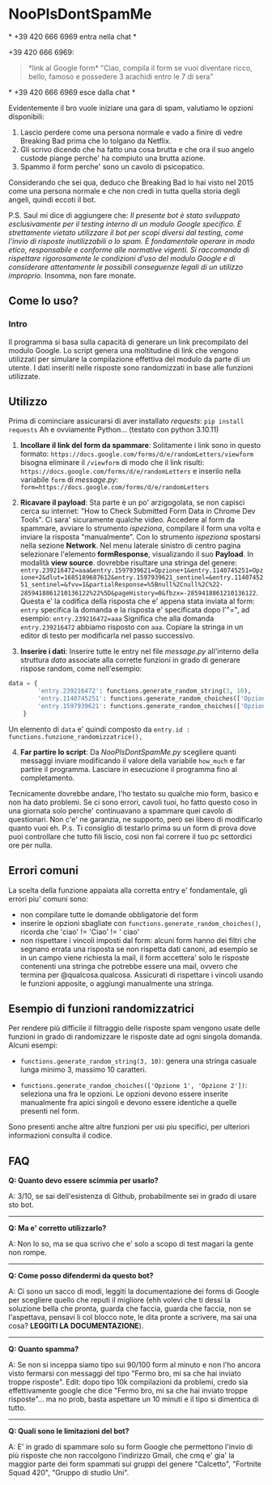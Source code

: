 # NooPlsDontSpamMe
 \* +39 420 666 6969  entra nella chat \*

 +39 420 666 6969:
> \*link al Google form\*
> "Ciao, compila il form se vuoi diventare ricco, bello, famoso e possedere 3 arachidi entro  le 7 di sera"

 \* +39 420 666 6969  esce dalla chat \*

Evidentemente il bro vuole iniziare una gara di spam, valutiamo le opzioni disponibili:
1.  Lascio perdere come una persona normale e vado a finire di vedre Breaking Bad prima che lo tolgano da Netflix.
2. Gli scrivo dicendo che ha fatto una cosa brutta e che ora il suo angelo custode piange perche' ha compiuto una brutta azione.
3. Spammo il form perche' sono un cavolo di psicopatico.

Considerando che sei qua, deduco che Breaking Bad lo hai visto nel 2015 come una persona normale e che non credi in tutta quella storia degli angeli, quindi eccoti il bot.

P.S. Saul mi dice di aggiungere che:
_Il presente bot è stato sviluppato esclusivamente per il testing interno di un modulo Google specifico. È strettamente vietato utilizzare il bot per scopi diversi dal testing, come l'invio di risposte inutilizzabili o lo spam. È fondamentale operare in modo etico, responsabile e conforme alle normative vigenti. Si raccomanda di rispettare rigorosamente le condizioni d'uso del modulo Google e di considerare attentamente le possibili conseguenze legali di un utilizzo improprio._
Insomma, non fare monate.

## Come lo uso?
### Intro
Il programma si basa sulla capacità di generare un link precompilato del modulo Google. Lo script genera una moltitudine di link che vengono utilizzati per simulare la compilazione effettiva del modulo da parte di un utente. I dati inseriti nelle risposte sono randomizzati in base alle funzioni utilizzate.

## Utilizzo
Prima di cominciare assicurarsi di aver installato _requests_:
`pip install requests`
Ah e ovviamente Python... (testato con python 3.10.11)

1. **Incollare il link del form da spammare**:
Solitamente i link sono in questo formato:
`https://docs.google.com/forms/d/e/randomLetters/viewform`
bisogna eliminare il `/viewform` di modo che il link risulti:
`https://docs.google.com/forms/d/e/randomLetters` e 
inserilo nella variabile `form` di *message.py*:
`form=https://docs.google.com/forms/d/e/randomLetters`

2. **Ricavare il payload**:
Sta parte è un po' arzigogolata, se non capisci cerca su internet: "How to Check Submitted Form Data in Chrome Dev Tools". Ci sara' sicuramente qualche video.
Accedere al form da spammare, avviare lo strumento _ispeziona_, compilare il form una volta e inviare la risposta "manualmente".
Con lo strumento _ispeziona_ spostarsi nella sezione **Network**. Nel menu laterale sinistro di centro pagina selezionare l'elemento **formResponse**, visualizando il suo **Payload**. In modalità **view source**.
dovrebbe risultare una stringa del genere: `entry.239216472=aaa&entry.1597939621=Opzione+1&entry.1140745251=Opzione+2&dlut=1685189687612&entry.1597939621_sentinel=&entry.1140745251_sentinel=&fvv=1&partialResponse=%5Bnull%2Cnull%2C%22-2859418861210136122%22%5D&pageHistory=0&fbzx=-2859418861210136122`.
Questa e' la codifica della risposta che e' appena stata inviata al form: `entry` specifica la domanda e la risposta e' specificata dopo l'"=", ad esempio:
`entry.239216472=aaa`
Significa che alla domanda `entry.239216472` abbiamo risposto con `aaa`.
Copiare la stringa in un editor di testo per modificarla nel passo successivo.

3. **Inserire i dati**:
Inserire tutte le entry nel file *message.py* all'interno della struttura *data* associate alla corrette funzioni in grado di generare rispose random, come nell'esempio:
```python
data = {
        'entry.239216472': functions.generate_random_string(3, 10),
        'entry.1140745251': functions.generate_random_choiches(['Opzione 1', 'Opzione 2']),
        'entry.1597939621': functions.generate_random_choiches(['Opzione 1', 'Opzione 2']),
    }
```
Un elemento di `data` e' quindi composto da `entry.id : functions.funzione_randomizzatrice(),`

4. **Far partire lo script**:
Da *NooPlsDontSpamMe.py* scegliere quanti messaggi inviare modificando il valore della variabile `how_much` e far partire il programma.
Lasciare in esecuzione il programma fino al completamento.

Tecnicamente dovrebbe andare, l'ho testato su qualche mio form, basico e non ha dato problemi. Se ci sono errori, cavoli tuoi, ho fatto questo coso in una giornata solo perche' continuavano a spammare quei cavolo di questionari. Non c'e' ne garanzia, ne supporto, però sei libero di modificarlo quanto vuoi eh.
P.s. Ti consiglio di testarlo prima su un form di prova dove puoi controllare che tutto fili liscio, così non fai correre il tuo pc settordici ore per nulla.

## Errori comuni
La scelta della funzione appaiata alla corretta entry e' fondamentale, gli errori piu' comuni sono:
- non compilare tutte le domande obbligatorie del form
- inserire le opzioni sbagliate con `functions.generate_random_choiches()`, ricorda che 'ciao' != 'Ciao' != ' ciao'
- non rispettare i vincoli imposti dal form: alcuni form hanno dei filtri che segnano errata una risposta se non rispetta dati canoni, ad esempio se in un campo viene richiesta la mail, il form accettera' solo le risposte contenenti una stringa che potrebbe essere una mail, ovvero che termina per @​qualcosa.qualcosa. Assicurati di rispettare i vincoli usando le funzioni apposite, o aggiungi manualmente una stringa.

## Esempio di funzioni randomizzatrici
Per rendere più difficile il filtraggio delle risposte spam vengono usate delle funzioni in grado di randomizzare le risposte date ad ogni singola domanda. Alcuni esempi:
- `functions.generate_random_string(3, 10)`: 
genera una stringa casuale lunga minimo 3, massimo 10 caratteri.

- `functions.generate_random_choiches(['Opzione 1', 'Opzione 2'])`:
seleziona una fra le opzioni. Le opzioni devono essere inserite manualmente fra apici singoli e devono essere identiche a quelle presenti nel form.

Sono presenti anche altre altre funzioni per usi piu specifici, per ulteriori informazioni consulta il codice.

## FAQ
**Q: Quanto devo essere scimmia per usarlo?**

A: 3/10, se sai dell'esistenza di Github, probabilmente sei in grado di usare sto bot.

------------

**Q: Ma e' corretto utilizzarlo?**

A: Non lo so, ma se qua scrivo che e' solo a scopo di test magari la gente non rompe.

------------

**Q: Come posso difendermi da questo bot?**

A: Ci sono un sacco di modi, leggiti la documentazione dei forms di Google per scegliere quello che reputi il migliore (ehh volevi che ti dessi la soluzione bella che pronta, guarda che faccia, guarda che faccia, non se l'aspettava, pensavi li col blocco note, le dita pronte a scrivere, ma sai una cosa? **LEGGITI LA DOCUMENTAZIONE**).

------------

**Q: Quanto spamma?**

A: Se non si inceppa siamo tipo sui 90/100 form al minuto e non l'ho ancora visto fermarsi con messaggi del tipo "Fermo bro, mi sa che hai inviato troppe risposte". Edit: dopo tipo 10k compilazioni da problemi, credo sia effettivamente google che dice "Fermo bro, mi sa che hai inviato troppe risposte"... ma no prob, basta aspettare un 10 minuti e il tipo si dimentica di tutto. 

------------
**Q: Quali sono le limitazioni del bot?**

A: E' in grado di spammare solo su form Google che permettono l'invio di più risposte che non raccolgono l'indirizzo Gmail, che cmq e' gia' la maggior parte dei form spammati sui gruppi del genere "Calcetto", "Fortnite Squad 420", "Gruppo di studio Uni".
